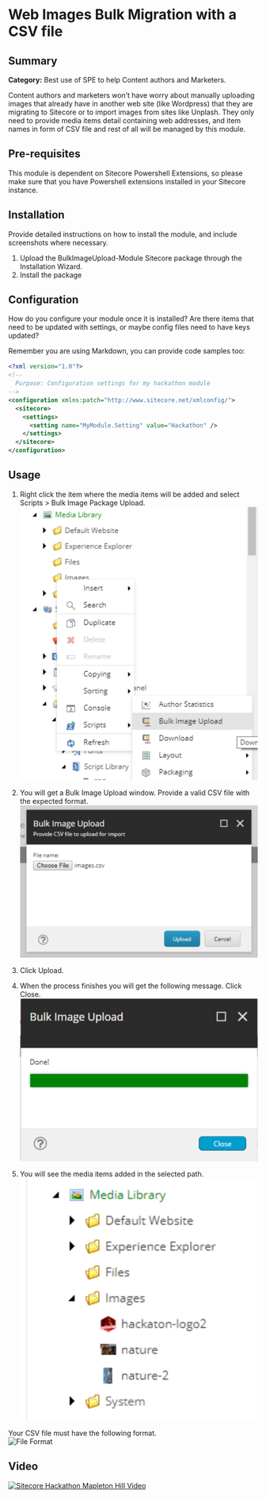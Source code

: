 # Web Images Bulk Migration with a CSV file 

## Summary

**Category:** Best use of SPE to help Content authors and Marketers.

Content authors and marketers won’t have worry about manually uploading images that already have in another web site (like Wordpress) that they are migrating to Sitecore or to import images from sites like Unplash. They only need to provide media items detail containing web addresses, and item names in form of CSV file and rest of all will be managed by this module.


## Pre-requisites

This module is dependent on Sitecore Powershell Extensions, so please make sure that you have Powershell extensions installed in your Sitecore instance.

## Installation

Provide detailed instructions on how to install the module, and include screenshots where necessary.

1. Upload the BulkImageUpload-Module Sitecore package through the Installation Wizard.
2. Install the package

## Configuration

How do you configure your module once it is installed? Are there items that need to be updated with settings, or maybe config files need to have keys updated?

Remember you are using Markdown, you can provide code samples too:

```xml
<?xml version="1.0"?>
<!--
  Purpose: Configuration settings for my hackathon module
-->
<configuration xmlns:patch="http://www.sitecore.net/xmlconfig/">
  <sitecore>
    <settings>
      <setting name="MyModule.Setting" value="Hackathon" />
    </settings>
  </sitecore>
</configuration>
```

## Usage

1.	Right click the item where the media items will be added and select Scripts > Bulk Image Package Upload.
![Menu](documentation/images/image1.png?raw=true "Menu")

2.	 You will get a Bulk Image Upload window. Provide a valid CSV file with the expected format.
![File Dialog](documentation/images/image2.png?raw=true "File Dialog")

3.	 Click Upload. 

4.	When the process finishes you will get the following message. Click Close.
![Done Msg](documentation/images/image3.png?raw=true "Done Msg")

5. You will see the media items added in the selected path. 
![Media Library](documentation/images/lastImage.png?raw=true "Media Library")

Your CSV file must have the following format.  
![File Format](documentation/images/fileFormat.png?raw=true "File Format")

## Video

[![Sitecore Hackathon Mapleton Hill Video](https://img.youtube.com/vi/Hg7SU907kiI/0.jpg)](https://www.youtube.com/watch?v=Hg7SU907kiI)
